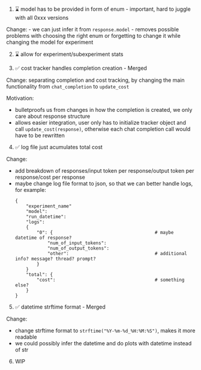 1. ⌛ model has to be provided in form of enum - important, hard to juggle with all 0xxx versions 

Change:
    - we can just infer it from `response.model`
    - removes possible problems with choosing the right enum or forgetting to change it while changing the model for experiment

2. ⌛ allow for experiment/subexperiment stats

3. ✅ cost tracker handles completion creation - Merged

Change: separating completion and cost tracking, by changing the main functionality from `chat_completion` to `update_cost`

Motivation:
 - bulletproofs us from changes in how the completion is created, we only care about response structure
 - allows easier integration, user only has to initialize tracker object and call `update_cost(response)`, 
   otherwise each chat completion call would have to be rewritten 

4. ✅ log file just acumulates total cost

Change: 
 - add breakdown of responses/input token per response/output token per response/cost per response
 - maybe change log file format to json, so that we can better handle logs, for example:
    ```
    {
        "experiment_name"
        "model": 
        "run_datetime":
        "logs":
        {
            "0": {                                      # maybe datetime of response?
                "num_of_input_tokens": 
                "num_of_output_tokens":
                "other":                                # additional info? message? thread? prompt?
            }
        }
        "total": {
            "cost":                                     # something else?
        }
    }
    ```

5. ✅ datetime strftime format - Merged

Change: 
 - change strftime format to `strftime("%Y-%m-%d_%H:%M:%S")`, makes it more readable
 - we could possibly infer the datetime and do plots with datetime instead of str

6. WIP
